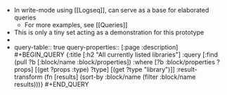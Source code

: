- In write-mode using [[Logseq]], can serve as a base for elaborated queries
	- For more examples, see [[Queries]]
- This is only a tiny set acting as a demonstration for this prototype
-
- query-table:: true
  query-properties:: [:page :description]
  #+BEGIN_QUERY
  {:title [:h2 "All currently listed libraries"]
   :query [:find (pull ?b [:block/name :block/properties])
  			  :where [?b :block/properties ?props]
  				           [(get ?props :type) ?type]
                             [(get ?type "library")]]
  :result-transform (fn [results]
                                  (sort-by :block/name (filter :block/name results)))}
  #+END_QUERY